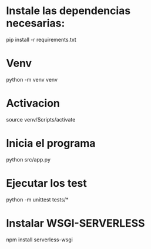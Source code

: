 # Instale las dependencias necesarias:
pip install -r requirements.txt

# Venv
python -m venv venv

# Activacion
source venv/Scripts/activate

# Inicia el programa
python src/app.py

# Ejecutar los test
python -m unittest tests/*</s>

# Instalar WSGI-SERVERLESS
npm install serverless-wsgi
